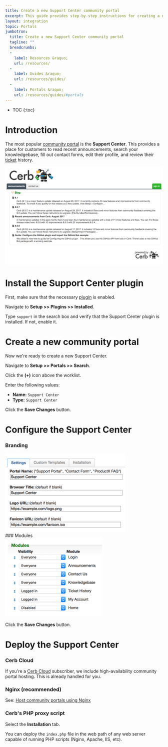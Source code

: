 ```yaml
---
title: Create a new Support Center community portal
excerpt: This guide provides step-by-step instructions for creating a new Support Center portal.
layout: integration
topic: Portals
jumbotron:
  title: Create a new Support Center community portal
  tagline: ""
  breadcrumbs:
  -
    label: Resources &raquo;
    url: /resources/
  -
    label: Guides &raquo;
    url: /resources/guides/
  -
    label: Portals &raquo;
    url: /resources/guides/#portals
---
```


* TOC
{:toc}

# Introduction

The most popular [community portal](/docs/portals/) is the **Support Center**. This provides a place for customers to read recent announcements, search your knowledgebase, fill out contact forms, edit their profile, and review their [ticket](/docs/tickets/) history.

<div class="cerb-screenshot">
<img src="/assets/images/guides/portals/support-center/sc.png" class="screenshot">
</div>

# Install the Support Center plugin

First, make sure that the necessary [plugin](/docs/plugins/) is enabled.

Navigate to **Setup >> Plugins >> Installed**.

Type `support` in the search box and verify that the Support Center plugin is installed. If not, enable it.

# Create a new community portal

Now we're ready to create a new Support Center.

Navigate to **Setup >> Portals >> Search**.

Click the **(+)** icon above the worklist.

Enter the following values:

* **Name:** `Support Center`
* **Type:** `Support Center`

Click the **Save Changes** button.

# Configure the Support Center

### Branding

<div class="cerb-screenshot">
<img src="/assets/images/guides/portals/support-center/branding.png" class="screenshot">
</div>
### Modules

<div class="cerb-screenshot">
<img src="/assets/images/guides/portals/support-center/modules.png" class="screenshot">
</div>

Click the **Save Changes** button.

# Deploy the Support Center

### Cerb Cloud

If you're a [Cerb Cloud](/cloud/) subscriber, we include high-availability community portal hosting. This is already handled for you.

### Nginx (recommended)

See: [Host community portals using Nginx](/guides/portals/nginx-proxy/)

### Cerb's PHP proxy script

Select the **Installation** tab.

You can deploy the `index.php` file in the web path of any web server capable of running PHP scripts (Nginx, Apache, IIS, etc).

